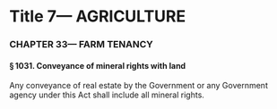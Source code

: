 
# Title 7— AGRICULTURE
### CHAPTER 33— FARM TENANCY
#### § 1031. Conveyance of mineral rights with land

Any conveyance of real estate by the Government or any Government agency under this Act shall include all mineral rights.
